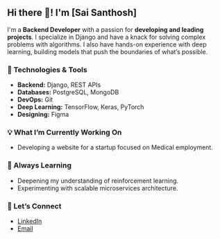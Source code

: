 ## Hi there 👋! I'm [Sai Santhosh]


I'm a **Backend Developer** with a passion for **developing and leading projects**. I specialize in Django and have a knack for solving complex problems with algorithms. I also have hands-on experience with deep learning, building models that push the boundaries of what’s possible.

### 🔧 Technologies & Tools
- **Backend:** Django, REST APIs
- **Databases:** PostgreSQL, MongoDB
- **DevOps:** Git
- **Deep Learning:** TensorFlow, Keras, PyTorch
- **Designing:** Figma

### 💡 What I’m Currently Working On
- Developing a website for a startup focused on Medical employment.

### 🌱 Always Learning
- Deepening my understanding of reinforcement learning.
- Experimenting with scalable microservices architecture.

### 🤝 Let’s Connect
- [LinkedIn](https://www.linkedin.com/in/saisanthosh-sakam-13abb3187/)
- [Email](mailto:sai.9@iitj.ac.in)


<!--
**sss2482/sss2482** is a ✨ _special_ ✨ repository because its `README.md` (this file) appears on your GitHub profile.

Here are some ideas to get you started:

- 🔭 I’m currently working on ...
- 🌱 I’m currently learning ...
- 👯 I’m looking to collaborate on ...
- 🤔 I’m looking for help with ...
- 💬 Ask me about ...
- 📫 How to reach me: ...
- 😄 Pronouns: ...
- ⚡ Fun fact: ...
-->
